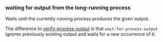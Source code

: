 ### waiting for output from the long-running process

Waits until the currently running process
produces the given output.

The difference to
[verify-process-output](verify_process_output.md)
is that `wait-for-process-output` ignores previously existing output
and waits for a new occurrence of it.
